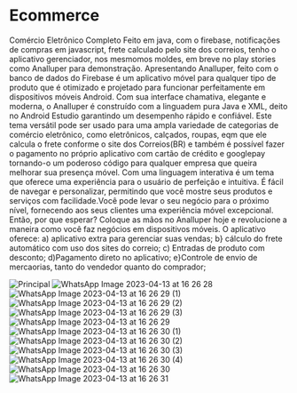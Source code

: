 # Ecommerce
Comércio Eletrônico Completo 
Feito em java, com o firebase, notificações de compras em javascript,  frete calculado pelo site dos correios, tenho o aplicativo gerenciador, nos mesmomos moldes, em breve no play stories como Analluper para demonstração.
Apresentando Analluper, feito com o banco de dados do Firebase é um  aplicativo móvel para qualquer tipo de produto que é otimizado e projetado para funcionar perfeitamente em dispositivos móveis Android. Com sua interface chamativa, elegante e moderna, o Analluper é construído com a linguadem pura Java e XML, deito no Android Estudio garantindo um desempenho rápido e confiável.  Este tema versátil pode ser usado para uma ampla variedade de categorias de comércio eletrônico, como eletrônicos, calçados, roupas, eqm que ele calcula o frete conforme o site dos Correios(BR) e também é possível fazer o pagamento no próprio aplicativo com cartão de crédito e googlepay tornando-o um poderoso código para qualquer empresa que queira melhorar sua presença móvel. Com uma linguagem interativa é um tema que oferece uma experiência para o usuário de perfeição e intuitiva. É fácil de navegar e personalizar, permitindo que você mostre seus produtos e serviços com facilidade.Você pode levar o seu negócio para o próximo nível, fornecendo aos seus clientes uma experiência móvel excepcional. Então, por que esperar? Coloque as mãos no Analluper hoje e revolucione a maneira como você faz negócios em dispositivos móveis.
O aplicativo oferece:
a) aplicativo extra para gerenciar suas vendas;
b} cálculo do frete automático com uso dos sites do correio;
c) Entradas de produto com desconto;
d)Pagamento direto no aplicativo;
e}Controle de envio de mercaorias, tanto do vendedor quanto do comprador;

![Principal](https://user-images.githubusercontent.com/28332114/232617741-0cb7ab5b-9ab3-45fc-b7cb-0f7dff77da53.png)
![WhatsApp Image 2023-04-13 at 16 26 28](https://user-images.githubusercontent.com/28332114/232617744-23010dd6-c915-4426-b301-6b204862a9ef.jpg)
![WhatsApp Image 2023-04-13 at 16 26 29 (1)](https://user-images.githubusercontent.com/28332114/232617746-12f2b0b4-c7e9-4d0b-8575-4aae2eab54dc.jpg)
![WhatsApp Image 2023-04-13 at 16 26 29 (2)](https://user-images.githubusercontent.com/28332114/232617748-388fe8d2-fa2c-4ff6-b2b8-d47cd6e44da6.jpg)
![WhatsApp Image 2023-04-13 at 16 26 29 (3)](https://user-images.githubusercontent.com/28332114/232617749-a35804a1-619f-4e37-ac65-8b6fdc56fd2a.jpg)
![WhatsApp Image 2023-04-13 at 16 26 29](https://user-images.githubusercontent.com/28332114/232617751-7566a217-7f02-4212-a8e7-e03680b53784.jpg)
![WhatsApp Image 2023-04-13 at 16 26 30 (1)](https://user-images.githubusercontent.com/28332114/232617752-725ac26a-8bbe-45cb-a6d1-3364e31c393d.jpg)
![WhatsApp Image 2023-04-13 at 16 26 30 (2)](https://user-images.githubusercontent.com/28332114/232617753-89263bc2-0f28-4da2-8e01-93526e617d83.jpg)
![WhatsApp Image 2023-04-13 at 16 26 30 (3)](https://user-images.githubusercontent.com/28332114/232617756-a0e4c439-32c9-4c9a-bfce-a236e2a7e25a.jpg)
![WhatsApp Image 2023-04-13 at 16 26 30 (4)](https://user-images.githubusercontent.com/28332114/232617758-8674ea09-760f-4cf4-8501-9e123784a817.jpg)
![WhatsApp Image 2023-04-13 at 16 26 30](https://user-images.githubusercontent.com/28332114/232617759-4375e8f0-3b75-4c76-bc60-5864cda691f3.jpg)
![WhatsApp Image 2023-04-13 at 16 26 31](https://user-images.githubusercontent.com/28332114/232617763-f0111f8e-3ab6-4e44-be10-d436599c306f.jpg)
